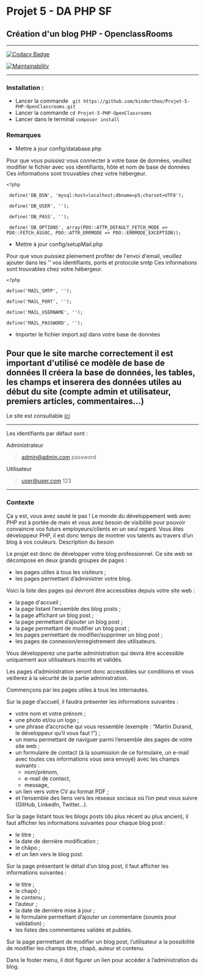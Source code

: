 # Projet 5 - DA PHP SF

## Création d'un blog PHP - OpenclassRooms

-----------------

[![Codacy Badge](https://api.codacy.com/project/badge/Grade/f54c183bd3f7417eabf0a022943b0264)](https://www.codacy.com/manual/kindertheo/Projet-5-PHP-OpenClassrooms?utm_source=github.com&amp;utm_medium=referral&amp;utm_content=kindertheo/Projet-5-PHP-OpenClassrooms&amp;utm_campaign=Badge_Grade)

[![Maintainability](https://api.codeclimate.com/v1/badges/e15855a809aa9305f539/maintainability)](https://codeclimate.com/github/kindertheo/Projet-5-PHP-OpenClassrooms/maintainability)

-----------------

### Installation :

*   Lancer la commande ` git https://github.com/kindertheo/Projet-5-PHP-OpenClassrooms.git`
*   Lancer la commande `cd Projet-5-PHP-OpenClassrooms`
*   Lancer dans le terminal `composer install`

### Remarques

*   Mettre à jour config/database.php

Pour que vous puissiez vous connecter à votre base de données, veuillez modifier le fichier avec vos identifiants, hôte et nom de base de données
Ces informations sont trouvables chez votre hébergeur.

    <?php
     
     define('DB_DSN', 'mysql:host=localhost;dbname=p5;charset=UTF8');
     
     define('DB_USER', '');
     
     define('DB_PASS', '');
     
     define('DB_OPTIONS', array(PDO::ATTR_DEFAULT_FETCH_MODE => PDO::FETCH_ASSOC, PDO::ATTR_ERRMODE => PDO::ERRMODE_EXCEPTION));
 

*   Mettre à jour config/setupMail.php

Pour que vous puissiez pleinement profiter de l'envoi d'email, veuillez ajouter dans les '' vos identifiants, ports et protocole smtp
Ces informations sont trouvables chez votre hébergeur.

    <?php
    
    define('MAIL_SMTP', '');
    
    define('MAIL_PORT', '');
    
    define('MAIL_USERNAME', '');
    
    define('MAIL_PASSWORD', '');


*  Importer le fichier import.sql dans votre base de données

Pour que le site marche correctement il est important d'utilisé ce modèle de base de données
Il créera la base de données, les tables, les champs et inserera des données utiles au début du site (compte admin et utilisateur, premiers articles, commentaires...)
-----------------

Le site est consultable [ici](https://blog.kindertheo.net)

-----------------

Les identifiants par défaut sont :

Administrateur

>admin@admin.com
>password

Utilisateur

>user@user.com
>123

-----------------
### Contexte

Ça y est, vous avez sauté le pas ! Le monde du développement web avec PHP est à portée de main et vous avez besoin de visibilité pour pouvoir convaincre vos futurs employeurs/clients en un seul regard. Vous êtes développeur PHP, il est donc temps de montrer vos talents au travers d’un blog à vos couleurs.
Description du besoin

Le projet est donc de développer votre blog professionnel. Ce site web se décompose en deux grands groupes de pages :

*   les pages utiles à tous les visiteurs ;
*   les pages permettant d’administrer votre blog.

Voici la liste des pages qui devront être accessibles depuis votre site web :

*   la page d'accueil ;
*   la page listant l’ensemble des blog posts ;
*   la page affichant un blog post ;
*   la page permettant d’ajouter un blog post ;
*   la page permettant de modifier un blog post ;
*   les pages permettant de modifier/supprimer un blog post ;
*   les pages de connexion/enregistrement des utilisateurs.

Vous développerez une partie administration qui devra être accessible uniquement aux utilisateurs inscrits et validés.

Les pages d’administration seront donc accessibles sur conditions et vous veillerez à la sécurité de la partie administration.

Commençons par les pages utiles à tous les internautes.

Sur la page d’accueil, il faudra présenter les informations suivantes :

*   votre nom et votre prénom ;
*   une photo et/ou un logo ;
*   une phrase d’accroche qui vous ressemble (exemple : “Martin Durand, le développeur qu’il vous faut !”) ;
*   un menu permettant de naviguer parmi l’ensemble des pages de votre site web ;
*   un formulaire de contact (à la soumission de ce formulaire, un e-mail avec toutes ces informations vous sera envoyé) avec les champs suivants :
    * nom/prénom,
    * e-mail de contact,
    * message,
*  un lien vers votre CV au format PDF ;
*  et l’ensemble des liens vers les réseaux sociaux où l’on peut vous suivre (GitHub, LinkedIn, Twitter…).

Sur la page listant tous les blogs posts (du plus récent au plus ancien), il faut afficher les informations suivantes pour chaque blog post :

*   le titre ;
*   la date de dernière modification ;
*   le châpo ;
*   et un lien vers le blog post.

Sur la page présentant le détail d’un blog post, il faut afficher les informations suivantes :

*   le titre ;
*   le chapô ;
*   le contenu ;
*   l’auteur ;
*   la date de dernière mise à jour ;
*   le formulaire permettant d’ajouter un commentaire (soumis pour validation) ;
*   les listes des commentaires validés et publiés.

Sur la page permettant de modifier un blog post, l’utilisateur a la possibilité de modifier les champs titre, chapô, auteur et contenu.

Dans le footer menu, il doit figurer un lien pour accéder à l’administration du blog.